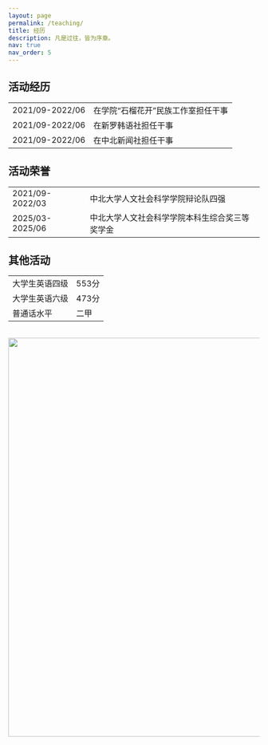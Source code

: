 ```yaml
---
layout: page
permalink: /teaching/
title: 经历
description: 凡是过往，皆为序章。
nav: true
nav_order: 5
---
```


## 活动经历

<table style="border: none; border-collapse: collapse;">
  <tr>
    <td style="border: none"；align：center>2021/09-2022/06</td>
    <td style="border: none"；align：center>在学院“石榴花开”民族工作室担任干事</td>
  </tr>
  <tr>
    <td style="border: none"；align：center>2021/09-2022/06</td>
    <td style="border: none"；align：center>在新罗韩语社担任干事</td>
  </tr>
  <tr>
    <td style="border: none"；align：center>2021/09-2022/06</td>
    <td style="border: none"；align：center>在中北新闻社担任干事</td>
  </tr>
</table>

## 活动荣誉

<table style="border: none; border-collapse: collapse;">
  <tr>
    <td style="border: none;"；align="center">2021/09-2022/03</td>
    <td style="border: none;"；align="center">中北大学人文社会科学学院辩论队四强</td>
  </tr>
  <tr>
    <td style="border: none;"；align="center">2025/03-2025/06</td>
    <td style="border: none;"；align="center">中北大学人文社会科学学院本科生综合奖三等奖学金
</td>
  </tr>
</table>

## 其他活动
<table style="border: none; border-collapse: collapse;">
  <tr>
    <td style="border: none;"；align="center">大学生英语四级</td>
    <td style="border: none;"；align="center">553分</td>
  </tr>
  <tr>
    <td style="border: none;"；align="center">大学生英语六级</td>
    <td style="border: none;"；align="center">473分</td>
  </tr>
  <tr>
    <td style="border: none;"；align="center">普通话水平</td>
    <td style="border: none;"；align="center">二甲</td>
  </tr>
</table>

<br>
<a href="https://github.com/SocratesClub/SocratesClub.github.io/edit/master/_pages/teaching.md">
  <img src="https://user-images.githubusercontent.com/543384/192227995-fdb3a693-2f68-4dc4-b9bd-06053066322f.png" width = "800" align="middle" />
</a>
<br>



